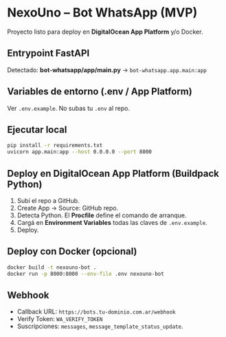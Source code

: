 # NexoUno – Bot WhatsApp (MVP)

Proyecto listo para deploy en **DigitalOcean App Platform** y/o Docker.

## Entrypoint FastAPI
Detectado: **bot-whatsapp/app/main.py** → `bot-whatsapp.app.main:app`

## Variables de entorno (.env / App Platform)
Ver `.env.example`. No subas tu `.env` al repo.

## Ejecutar local
```bash
pip install -r requirements.txt
uvicorn app.main:app --host 0.0.0.0 --port 8000
```

## Deploy en DigitalOcean App Platform (Buildpack Python)
1. Subí el repo a GitHub.
2. Create App → Source: GitHub repo.
3. Detecta Python. El **Procfile** define el comando de arranque.
4. Cargá en **Environment Variables** todas las claves de `.env.example`.
5. Deploy.

## Deploy con Docker (opcional)
```bash
docker build -t nexouno-bot .
docker run -p 8000:8000 --env-file .env nexouno-bot
```

## Webhook
- Callback URL: `https://bots.tu-dominio.com.ar/webhook`
- Verify Token: `WA_VERIFY_TOKEN`
- Suscripciones: `messages`, `message_template_status_update`.
